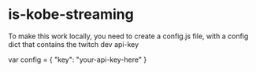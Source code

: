 # is-kobe-streaming

To make this work locally, you need to create a config.js file, with a config dict that contains the twitch dev api-key

var config = {
    "key": "your-api-key-here"
}